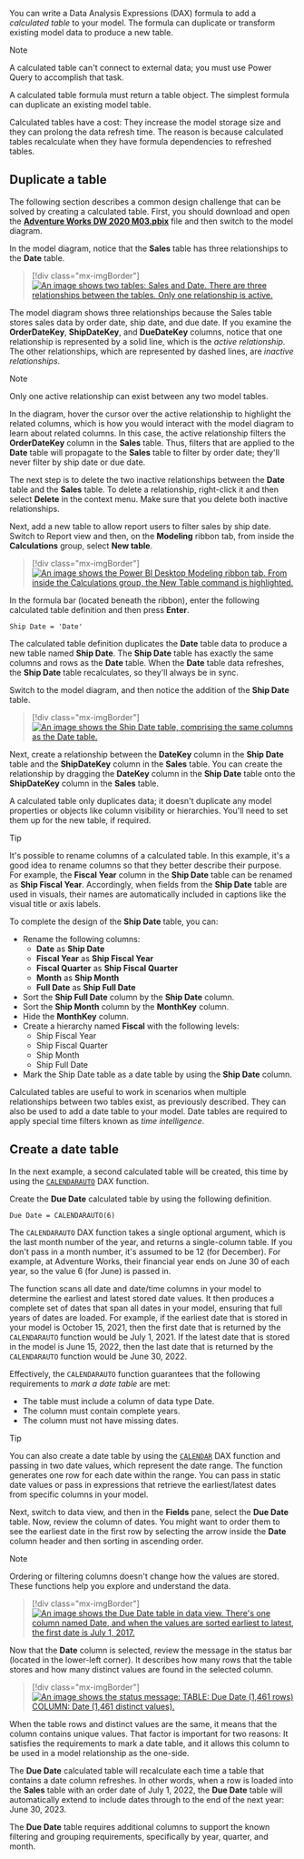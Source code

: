 You can write a Data Analysis Expressions (DAX) formula to add a *calculated table* to your model. The formula can duplicate or transform existing model data to produce a new table.

> [!NOTE]
> A calculated table can't connect to external data; you must use Power Query to accomplish that task.

A calculated table formula must return a table object. The simplest formula can duplicate an existing model table.

Calculated tables have a cost: They increase the model storage size and they can prolong the data refresh time. The reason is because calculated tables recalculate when they have formula dependencies to refreshed tables.

## Duplicate a table

The following section describes a common design challenge that can be solved by creating a calculated table. First, you should download and open the [**Adventure Works DW 2020 M03.pbix**](https://github.com/MicrosoftDocs/mslearn-dax-power-bi/raw/main/activities/Adventure%20Works%20DW%202020%20M03.pbix) file and then switch to the model diagram.

In the model diagram, notice that the **Sales** table has three relationships to the **Date** table.

> [!div class="mx-imgBorder"]
> [![An image shows two tables: Sales and Date. There are three relationships between the tables. Only one relationship is active.](../media/dax-sales-date-relationships-ss.png)](../media/dax-sales-date-relationships-ss.png#lightbox)

The model diagram shows three relationships because the Sales table stores sales data by order date, ship date, and due date. If you examine the **OrderDateKey**, **ShipDateKey**, and **DueDateKey** columns, notice that one relationship is represented by a solid line, which is the *active relationship*. The other relationships, which are represented by dashed lines, are *inactive relationships*.

> [!NOTE]
> Only one active relationship can exist between any two model tables.

In the diagram, hover the cursor over the active relationship to highlight the related columns, which is how you would interact with the model diagram to learn about related columns. In this case, the active relationship filters the **OrderDateKey** column in the **Sales** table. Thus, filters that are applied to the **Date** table will propagate to the **Sales** table to filter by order date; they'll never filter by ship date or due date.

The next step is to delete the two inactive relationships between the **Date** table and the **Sales** table. To delete a relationship, right-click it and then select **Delete** in the context menu. Make sure that you delete both inactive relationships.

Next, add a new table to allow report users to filter sales by ship date. Switch to Report view and then, on the **Modeling** ribbon tab, from inside the **Calculations** group, select **New table**.

> [!div class="mx-imgBorder"]
> [![An image shows the Power BI Desktop Modeling ribbon tab. From inside the Calculations group, the New Table command is highlighted.](../media/dax-modeling-ribbon-new-table-ssm.png)](../media/dax-modeling-ribbon-new-table-ssm.png#lightbox)

In the formula bar (located beneath the ribbon), enter the following calculated table definition and then press **Enter**.

```dax
Ship Date = 'Date'
```

The calculated table definition duplicates the **Date** table data to produce a new table named **Ship Date**. The **Ship Date** table has exactly the same columns and rows as the **Date** table. When the **Date** table data refreshes, the **Ship Date** table recalculates, so they'll always be in sync.

Switch to the model diagram, and then notice the addition of the **Ship Date** table.

> [!div class="mx-imgBorder"]
> [![An image shows the Ship Date table, comprising the same columns as the Date table.](../media/dax-ship-data-table-ss.png)](../media/dax-ship-data-table-ss.png#lightbox)

Next, create a relationship between the **DateKey** column in the **Ship Date** table and the **ShipDateKey** column in the **Sales** table. You can create the relationship by dragging the **DateKey** column in the **Ship Date** table onto the **ShipDateKey** column in the **Sales** table.

A calculated table only duplicates data; it doesn't duplicate any model properties or objects like column visibility or hierarchies. You'll need to set them up for the new table, if required.

> [!TIP]
> It's possible to rename columns of a calculated table. In this example, it's a good idea to rename columns so that they better describe their purpose. For example, the **Fiscal Year** column in the **Ship Date** table can be renamed as **Ship Fiscal Year**. Accordingly, when fields from the **Ship Date** table are used in visuals, their names are automatically included in captions like the visual title or axis labels.

To complete the design of the **Ship Date** table, you can:

- Rename the following columns:
  - **Date** as **Ship Date**
  - **Fiscal Year** as **Ship Fiscal Year**
  - **Fiscal Quarter** as **Ship Fiscal Quarter**
  - **Month** as **Ship Month**
  - **Full Date** as **Ship Full Date**
- Sort the **Ship Full Date** column by the **Ship Date** column.
- Sort the **Ship Month** column by the **MonthKey** column.
- Hide the **MonthKey** column.
- Create a hierarchy named **Fiscal** with the following levels:
  - Ship Fiscal Year
  - Ship Fiscal Quarter
  - Ship Month
  - Ship Full Date
- Mark the Ship Date table as a date table by using the **Ship Date** column.

Calculated tables are useful to work in scenarios when multiple relationships between two tables exist, as previously described. They can also be used to add a date table to your model. Date tables are required to apply special time filters known as *time intelligence*.

## Create a date table

In the next example, a second calculated table will be created, this time by using the [`CALENDARAUTO`](/dax/calendarauto-function-dax/?azure-portal=true) DAX function.

Create the **Due Date** calculated table by using the following definition.

```dax
Due Date = CALENDARAUTO(6)
```

The `CALENDARAUTO` DAX function takes a single optional argument, which is the last month number of the year, and returns a single-column table. If you don't pass in a month number, it's assumed to be 12 (for December). For example, at Adventure Works, their financial year ends on June 30 of each year, so the value 6 (for June) is passed in.

The function scans all date and date/time columns in your model to determine the earliest and latest stored date values. It then produces a complete set of dates that span all dates in your model, ensuring that full years of dates are loaded. For example, if the earliest date that is stored in your model is October 15, 2021, then the first date that is returned by the `CALENDARAUTO` function would be July 1, 2021. If the latest date that is stored in the model is June 15, 2022, then the last date that is returned by the `CALENDARAUTO` function would be June 30, 2022.

Effectively, the `CALENDARAUTO` function guarantees that the following requirements to *mark a date table* are met:

- The table must include a column of data type Date.
- The column must contain complete years.
- The column must not have missing dates.

> [!TIP]
> You can also create a date table by using the [`CALENDAR`](/dax/calendar-function-dax/?azure-portal=true) DAX function and passing in two date values, which represent the date range. The function generates one row for each date within the range. You can pass in static date values or pass in expressions that retrieve the earliest/latest dates from specific columns in your model.

Next, switch to data view, and then in the **Fields** pane, select the **Due Date** table. Now, review the column of dates. You might want to order them to see the earliest date in the first row by selecting the arrow inside the **Date** column header and then sorting in ascending order.

> [!NOTE]
> Ordering or filtering columns doesn't change how the values are stored. These functions help you explore and understand the data.

> [!div class="mx-imgBorder"]
> [![An image shows the Due Date table in data view. There's one column named Date, and when the values are sorted earliest to latest, the first date is July 1, 2017.](../media/dax-due-date-table-data-view-1-ss.png)](../media/dax-due-date-table-data-view-1-ss.png#lightbox)

Now that the **Date** column is selected, review the message in the status bar (located in the lower-left corner). It describes how many rows that the table stores and how many distinct values are found in the selected column.

> [!div class="mx-imgBorder"]
> [![An image shows the status message: TABLE: Due Date (1,461 rows) COLUMN: Date (1,461 distinct values).](../media/dax-due-date-table-data-view-status-ss.png)](../media/dax-due-date-table-data-view-status-ss.png#lightbox)

When the table rows and distinct values are the same, it means that the column contains unique values. That factor is important for two reasons: It satisfies the requirements to mark a date table, and it allows this column to be used in a model relationship as the one-side.

The **Due Date** calculated table will recalculate each time a table that contains a date column refreshes. In other words, when a row is loaded into the **Sales** table with an order date of July 1, 2022, the **Due Date** table will automatically extend to include dates through to the end of the next year: June 30, 2023.

The **Due Date** table requires additional columns to support the known filtering and grouping requirements, specifically by year, quarter, and month.

